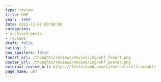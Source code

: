 ```yaml
---
type: review
title: UHF
year: '1989'
date: 2022-11-02 00:00:00
categories:
- archived-posts
- reviews
draft: false
rating: 3
has_spoilers: false
fanart_url: /thoughts/reviews/movies/img/uhf_fanart.png
poster_url: /thoughts/reviews/movies/img/uhf_poster.png
external_review_url: https://letterboxd.com/ratheronfire/film/uhf/
page_name: uhf
---
```



